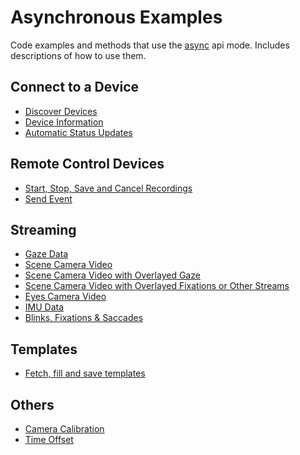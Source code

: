 # Asynchronous Examples

Code examples and methods that use the [async](../api/async.md) api mode. Includes descriptions of
how to use them.

## Connect to a Device

-   [Discover Devices](async/connect-to-a-device.md)
-   [Device Information](async/connect-to-a-device.md#device-information-automatic-status-updates)
-   [Automatic Status Updates](async/connect-to-a-device.md#update-via-callback)

## Remote Control Devices

-   [Start, Stop, Save and Cancel Recordings](async/remote-control.md#start-stop-and-save-and-cancel-recordings)
-   [Send Event](async/remote-control.md#send-event)

## Streaming

-   [Gaze Data](async/streaming/gaze.md)
-   [Scene Camera Video](async/streaming/scene-camera.md)
-   [Scene Camera Video with Overlayed Gaze](async/streaming/scene-camera.md#scene-camera-video-with-overlayed-gaze)
-   [Scene Camera Video with Overlayed Fixations or Other Streams](async/streaming/scene-camera.md#scene-camera-video-with-overlayed-fixations-or-other-streams)
-   [Eyes Camera Video](async/streaming/eye-cameras.md)
-   [IMU Data](async/streaming/imu-data.md)
-   [Blinks, Fixations & Saccades](async/streaming/eye-events.md)

## Templates

-   [Fetch, fill and save templates](async/templates.md)

## Others

-   [Camera Calibration](async/others.md#camera-calibration)
-   [Time Offset](async/others.md#time-offset)
